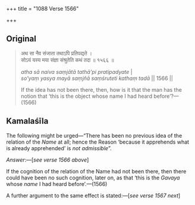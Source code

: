 +++
title = "1088 Verse 1566"

+++
## Original 
>
> अथ सा नैव संजाता तथाऽपि प्रतिपद्यते ।  
> सोऽयं यस्य मया संज्ञा संश्रुतेति कथं तदा ॥ १५६६ ॥ 
>
> *atha sā naiva saṃjātā tathā'pi pratipadyate* \|  
> *so'yaṃ yasya mayā saṃjñā saṃśruteti kathaṃ tadā* \|\| 1566 \|\| 
>
> If the idea has not been there, then, how is it that the man has the notion that ‘this is the object whose name I had heard before’?—(1566)



## Kamalaśīla

The following might be urged—“There has been no previous idea of the relation of the *Name* at all; hence the Reason ‘because it apprehends what is already apprehended’ is *not admissible*”.

*Answer*:—[*see verse 1566 above*]

If the cognition of the relation of the Name had not been there, then there could have been no such cognition, later on, as that ‘this is the *Gavaya* whose *name* I had heard before’.—(1566)

A further argument to the same effect is stated:—[*see verse 1567 next*]


